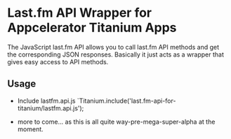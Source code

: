 # Last.fm API Wrapper for Appcelerator Titanium Apps

The JavaScript last.fm API allows you to call last.fm API methods and get the
corresponding JSON responses. Basically it just acts as a wrapper that gives
easy access to API methods. 


## Usage

* Include lastfm.api.js
`Titanium.include('last.fm-api-for-titanium/lastfm.api.js');

* more to come... as this is all quite way-pre-mega-super-alpha at the moment.